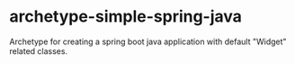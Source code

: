 # archetype-simple-spring-java
Archetype for creating a spring boot java application with default "Widget" related classes.
